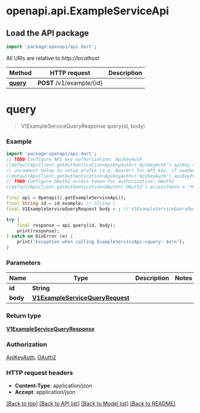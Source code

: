 # openapi.api.ExampleServiceApi

## Load the API package
```dart
import 'package:openapi/api.dart';
```

All URIs are relative to *http://localhost*

Method | HTTP request | Description
------------- | ------------- | -------------
[**query**](ExampleServiceApi.md#query) | **POST** /v1/example/{id} | 


# **query**
> V1ExampleServiceQueryResponse query(id, body)



### Example
```dart
import 'package:openapi/api.dart';
// TODO Configure API key authorization: ApiKeyAuth
//defaultApiClient.getAuthentication<ApiKeyAuth>('ApiKeyAuth').apiKey = 'YOUR_API_KEY';
// uncomment below to setup prefix (e.g. Bearer) for API key, if needed
//defaultApiClient.getAuthentication<ApiKeyAuth>('ApiKeyAuth').apiKeyPrefix = 'Bearer';
// TODO Configure OAuth2 access token for authorization: OAuth2
//defaultApiClient.getAuthentication<OAuth>('OAuth2').accessToken = 'YOUR_ACCESS_TOKEN';

final api = Openapi().getExampleServiceApi();
final String id = id_example; // String | 
final V1ExampleServiceQueryRequest body = ; // V1ExampleServiceQueryRequest | 

try {
    final response = api.query(id, body);
    print(response);
} catch on DioError (e) {
    print('Exception when calling ExampleServiceApi->query: $e\n');
}
```

### Parameters

Name | Type | Description  | Notes
------------- | ------------- | ------------- | -------------
 **id** | **String**|  | 
 **body** | [**V1ExampleServiceQueryRequest**](V1ExampleServiceQueryRequest.md)|  | 

### Return type

[**V1ExampleServiceQueryResponse**](V1ExampleServiceQueryResponse.md)

### Authorization

[ApiKeyAuth](../README.md#ApiKeyAuth), [OAuth2](../README.md#OAuth2)

### HTTP request headers

 - **Content-Type**: application/json
 - **Accept**: application/json

[[Back to top]](#) [[Back to API list]](../README.md#documentation-for-api-endpoints) [[Back to Model list]](../README.md#documentation-for-models) [[Back to README]](../README.md)

